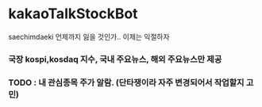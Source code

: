 # kakaoTalkStockBot
 saechimdaeki 언제까지 잃을 것인가.. 이제는 익절하자

### 국장 kospi,kosdaq 지수, 국내 주요뉴스, 해외 주요뉴스만 제공

### TODO : 내 관심종목 주가 알람. (단타쟁이라 자주 변경되어서 작업할지 고민)
